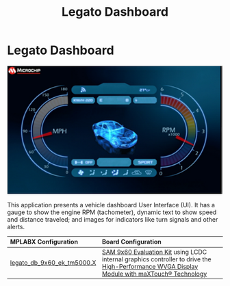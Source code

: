 ﻿---
parent: Example Applications
title: Legato Dashboard
nav_order: 1
---

# Legato Dashboard

![](./../../docs/html/legato_dashboard.png)

This application presents a vehicle dashboard User Interface (UI).  It has a gauge to show the engine RPM (tachometer), dynamic text to show speed and distance traveled; and images for indicators like turn signals and other alerts. 

|MPLABX Configuration|Board Configuration|
|:-------------------|:------------------|
| [legato_db_9x60_ek_tm5000.X](./firmware/legato_db_9x60_ek_tm5000.X/readme.md)| [SAM 9x60 Evaluation Kit](https://www.microchip.com/developmenttools/ProductDetails/DT100126) using LCDC internal graphics controller to drive the [High-Performance WVGA Display Module with maXTouch® Technology](https://www.microchip.com/DevelopmentTools/ProductDetails/PartNO/AC320005-5)|